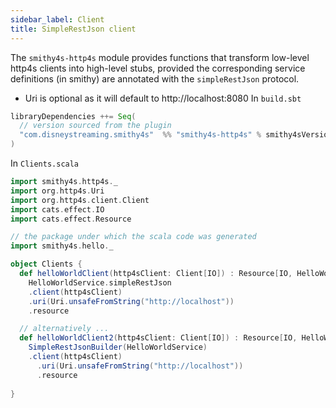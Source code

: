 ```yaml
---
sidebar_label: Client
title: SimpleRestJson client
---
```


The `smithy4s-http4s` module provides functions that transform low-level http4s clients into high-level stubs, provided the corresponding service definitions (in smithy) are annotated with the `simpleRestJson` protocol.
- Uri is optional as it will default to http://localhost:8080
In `build.sbt`

```scala
libraryDependencies ++= Seq(
  // version sourced from the plugin
  "com.disneystreaming.smithy4s"  %% "smithy4s-http4s" % smithy4sVersion.value
)
```

In `Clients.scala`

```scala mdoc:compile-only
import smithy4s.http4s._
import org.http4s.Uri
import org.http4s.client.Client
import cats.effect.IO
import cats.effect.Resource

// the package under which the scala code was generated
import smithy4s.hello._

object Clients {
  def helloWorldClient(http4sClient: Client[IO]) : Resource[IO, HelloWorldService[IO]] =
    HelloWorldService.simpleRestJson
    .client(http4sClient)
    .uri(Uri.unsafeFromString("http://localhost"))
    .resource

  // alternatively ...
  def helloWorldClient2(http4sClient: Client[IO]) : Resource[IO, HelloWorldService[IO]] =
    SimpleRestJsonBuilder(HelloWorldService)
    .client(http4sClient)
      .uri(Uri.unsafeFromString("http://localhost"))
      .resource
    
}
```
